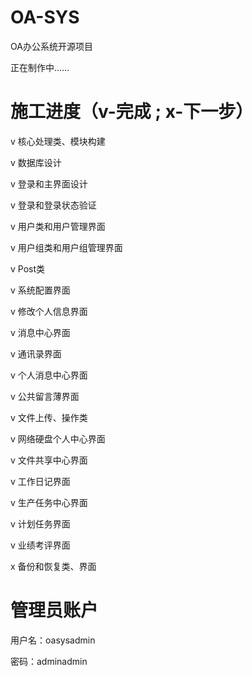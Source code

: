 OA-SYS
======

OA办公系统开源项目

正在制作中……

施工进度（v-完成 ; x-下一步）
======
v 核心处理类、模块构建

v 数据库设计

v 登录和主界面设计

v 登录和登录状态验证

v 用户类和用户管理界面

v 用户组类和用户组管理界面

v Post类

v 系统配置界面

v 修改个人信息界面

v 消息中心界面

v 通讯录界面

v 个人消息中心界面

v 公共留言薄界面

v 文件上传、操作类

v 网络硬盘个人中心界面

v 文件共享中心界面

v 工作日记界面

v 生产任务中心界面

v 计划任务界面

v 业绩考评界面

x 备份和恢复类、界面


管理员账户
======

用户名：oasysadmin

密码：adminadmin
